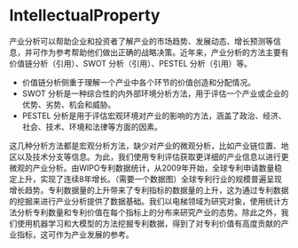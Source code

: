 # IntellectualProperty

产业分析可以帮助企业和投资者了解产业的市场趋势、发展动态、增长预测等信息，并可作为参考帮助他们做出正确的战略决策。近年来，产业分析的方法主要有价值链分析（引用）、SWOT 分析（引用）、PESTEL 分析（引用）等。

- 价值链分析侧重于理解一个产业中各个环节的价值创造和分配情况。
- SWOT 分析是一种综合性的内外部环境分析方法，用于评估一个产业或企业的优势、劣势、机会和威胁。
- PESTEL 分析是用于评估宏观环境对产业的影响的方法，涵盖了政治、经济、社会、技术、环境和法律等方面的因素。

这几种分析方法都是宏观分析方法，缺少对产业的微观分析，比如产业链位置、地区以及技术分支等信息。为此，我们使用专利评估获取更详细的产业信息以进行更微观的产业分析。由WIPO专利数据统计，从2009年开始，全球专利申请数量稳定上升，实现了连续8年增长。（需要一个数据图）全球专利行业的规模普遍呈现增长趋势。专利数据量的上升带来了专利指标的数据量的上升，这为通过专利数据的挖掘来进行产业分析提供了数据基础。我们以电梯领域为研究对象，使用统计方法分析专利数量和专利价值在每个指标上的分布来研究产业的态势。除此之外，我们使用机器学习和大模型的方法挖掘专利数据，得到了对专利价值有高度贡献的产业指标，这可作为产业发展的参考。
